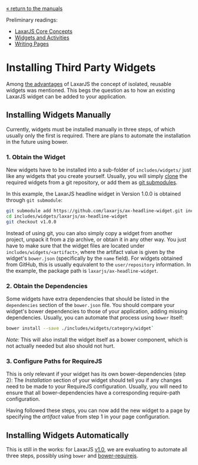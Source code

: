 [« return to the manuals](index.md)

Preliminary readings:

* [LaxarJS Core Concepts](../concepts.md)
* [Widgets and Activities](widgets_and_activities.md)
* [Writing Pages](writing_pages.md)


# Installing Third Party Widgets

Among [the advantages](../why_laxar.md) of LaxarJS the concept of isolated, reusable widgets was mentioned.
This begs the question as to how an existing LaxarJS widget can be added to your application.


## Installing Widgets Manually

Currently, widgets must be installed manually in three steps, of which usually only the first is required.
There are plans to automate the installation in the future using bower.


### 1. Obtain the Widget

New widgets have to be installed into a sub-folder of `includes/widgets/` just like any widgets that you create yourself.
Usually, you will simply [clone](http://git-scm.com/docs/git-clone) the required widgets from a git repository, or add them as [git submodules](http://git-scm.com/docs/git-submodule).

In this example, the LaxarJS headline widget in Version 1.0.0 is obtained through `git submodule`:

```sh
git submodule add https://github.com/laxarjs/ax-headline-widget.git includes/widgets/laxarjs/ax-headline-widget
cd includes/widgets/laxarjs/ax-headline-widget
git checkout v1.0.0
```

Instead of using git, you can also simply copy a widget from another project, unpack it from a zip archive, or obtain it in any other way.
You just have to make sure that the widget files are located under `includes/widgets/<artifact>`, where the artifact value is given by the widget's `bower.json` (specifically by the `name` field).
For widgets obtained from GitHub, this is usually equivalent to the `user/repository` information.
In the example, the package path is `laxarjs/ax-headline-widget`.


### 2. Obtain the Dependencies

Some widgets have extra dependencies that should be listed in the `dependencies` section of the `bower.json` file.
You should compare your widget's bower dependencies to those of your application, adding missing dependencies.
Usually, you can automate that process using `bower` itself:

```sh
bower install --save ./includes/widgets/category/widget`
```

_Note:_ This will also install the widget itself as a bower component, which is not actually needed but also should not hurt.


### 3. Configure Paths for RequireJS

This is only relevant if your widget has its own bower-dependencies (step 2):
The _Installation_ section of your widget should tell you if any changes need to be made to your RequireJS configuration.
Usually, you will need to ensure that all bower-dependencies have a corresponding require-path configuration.

Having followed these steps, you can now add the new widget to a page by specifying the _artifact_ value from step 1 in your page configuration.


## Installing Widgets Automatically

This is still in the works: for LaxarJS [v1.0](https://github.com/LaxarJS/laxar/issues?q=is%3Aopen+is%3Aissue+label%3Ablocks-1.0), we are evaluating to automate all three steps, possibly using `bower` and [bower-requirejs](https://github.com/yeoman/bower-requirejs).
